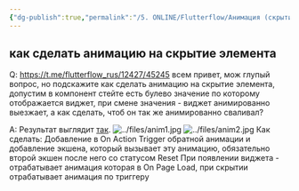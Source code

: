 ```yaml
---
{"dg-publish":true,"permalink":"/5. ONLINE/Flutterflow/Анимация (скрытие)/","created":"2024-11-08T09:31:33.283-03:00","updated":"2024-11-08T09:31:33.283-03:00"}
---
```


## как сделать анимацию на скрытие элемента
Q: https://t.me/flutterflow_rus/12427/45245
всем привет, мож глупый вопрос, но подскажите как сделать анимацию на скрытие элемента, допустим в компонент стейте есть булево значение по которому отображается виджет, при смене значения - виджет анимированно выезжает, а как сделать, чтоб он так же анимированно сваливал?

A: Результат выглядит [так](https://t.me/flutterflow_chat/27022).
![../files/anim1.jpg](/img/user/5.%20ONLINE/files/anim1.jpg)
![../files/anim2.jpg](/img/user/5.%20ONLINE/files/anim2.jpg)
Как сделать:
Добавление в On Action Trigger обратной анимации и добавление экшена, который вызывает эту анимацию, обязательно второй экшен после него со статусом Reset
При появлении виджета - отрабатывает анимация которая в On Page Load, при скрытии отрабатывает анимация по триггеру